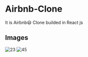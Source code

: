 # Airbnb-Clone
It is Airbnb😃 Clone builded in React js

## Images

![23](https://user-images.githubusercontent.com/52570524/92243899-cf39a280-eedf-11ea-8e59-01787eac7317.png)
![45](https://user-images.githubusercontent.com/52570524/92243912-d3fe5680-eedf-11ea-8b88-fbdd1790bcbe.png)



